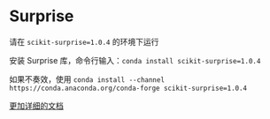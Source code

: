  # Surprise
 
 请在 `scikit-surprise=1.0.4` 的环境下运行
 
 
 安装 Surprise 库，命令行输入：`conda install scikit-surprise=1.0.4`  
 
 如果不奏效，使用 `conda install --channel https://conda.anaconda.org/conda-forge scikit-surprise=1.0.4`
 
 [更加详细的文档](../../docs/ml/recommendation_sys/music_recommendation/environments.md)